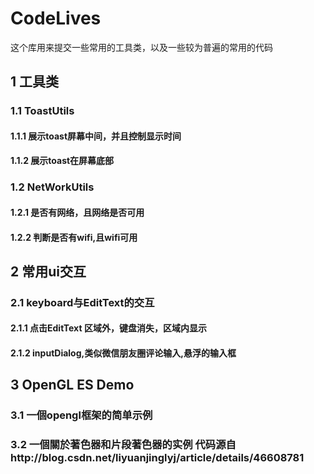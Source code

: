 # CodeLives
这个库用来提交一些常用的工具类，以及一些较为普遍的常用的代码
## 1 工具类
### 1.1 ToastUtils
#### 1.1.1 展示toast屏幕中间，并且控制显示时间
#### 1.1.2 展示toast在屏幕底部
### 1.2 NetWorkUtils
#### 1.2.1 是否有网络，且网络是否可用
#### 1.2.2 判断是否有wifi,且wifi可用

## 2 常用ui交互
### 2.1 keyboard与EditText的交互
#### 2.1.1 点击EditText 区域外，键盘消失，区域内显示
#### 2.1.2 inputDialog,类似微信朋友圈评论输入,悬浮的输入框


## 3 OpenGL ES Demo
### 3.1 一個opengl框架的简单示例
### 3.2  一個關於著色器和片段著色器的实例 代码源自http://blog.csdn.net/liyuanjinglyj/article/details/46608781